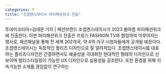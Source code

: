 ```yaml
---
categories: f
title: "조셉앤스테이시 파리패션위크 진출"
---
```

투데이코리아=김태문 기자 | 패션브랜드 조셉앤스테이시가 2023 봄여름 파리패션위크에 진출한다. 이번 파리패션위크 진출은 프랑스 FASHION TV와 협업하여 이루어지는 행사로, 패션채널을 통해 전 세계 202개국, 약 4억 가구 시청자들에게 공개될 예정이다. 조셉앤스테이시는 독창적인 플리츠 디자인으로 잘 알려져있다. 조셉앤스테이시를 대표하는 플리츠디자인은 간결하면서도 예술성을 극대화한 현대적인 형태의 디자인으로 선보이며 멀티스타일링이 가능한 UX 디자인으로 실용성을 강조한다. 또한 환경을 위해 지속가능한 소재를 끊임없이 연구하는